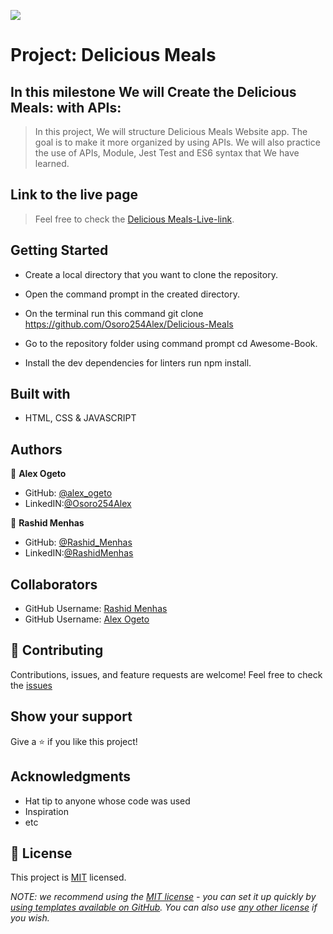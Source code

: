 ![](https://img.shields.io/badge/Microverse-blueviolet)

# Project: Delicious Meals

## In this milestone We will Create the Delicious Meals: with APIs:

> In this project, We will structure Delicious Meals Website app. The goal is to make it more organized by using APIs. We will also practice the use of APIs, Module, Jest Test and ES6 syntax that We have learned.

## Link to the live page

> Feel free to check the [Delicious Meals-Live-link](https://osoro254alex.github.io/Delicious-Meals/).

## Getting Started

- Create a local directory that you want to clone the repository.

- Open the command prompt in the created directory.

- On the terminal run this command git clone https://github.com/Osoro254Alex/Delicious-Meals

- Go to the repository folder using command prompt cd Awesome-Book.

- Install the dev dependencies for linters run npm install.

## Built with

- HTML, CSS & JAVASCRIPT 

## Authors

👤 **Alex Ogeto**

- GitHub: [@alex_ogeto](https://github.com/Osoro254Alex)
- LinkedIN:[@Osoro254Alex](https://www.linkedin.com/feed/)

👤 **Rashid Menhas**

- GitHub: [@Rashid_Menhas](https://github.com/RashidMenhas)
- LinkedIN:[@RashidMenhas](https://www.linkedin.com/in/rashid-menhas-6634aa245/)

## Collaborators

- GitHub Username: [Rashid Menhas](https://github.com/RashidMenhas)
- GitHub Username: [Alex Ogeto](https://github.com/Osoro254Alex)

## 🤝 Contributing

Contributions, issues, and feature requests are welcome!
Feel free to check the [issues](https://github.com/Osoro254Alex/Delicious-Meals/issues)

## Show your support

Give a ⭐️ if you like this project!

## Acknowledgments

- Hat tip to anyone whose code was used
- Inspiration
- etc

## 📝 License

This project is [MIT](./LICENSE) licensed.

_NOTE: we recommend using the [MIT license](https://choosealicense.com/licenses/mit/) - you can set it up quickly by [using templates available on GitHub](https://docs.github.com/en/communities/setting-up-your-project-for-healthy-contributions/adding-a-license-to-a-repository). You can also use [any other license](https://choosealicense.com/licenses/) if you wish._
